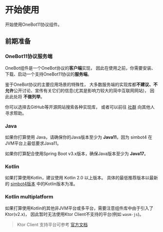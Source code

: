 # 开始使用

开始使用OneBot11协议组件。

<include from="snippets.md" element-id="to-main-doc" />

## 前期准备

### OneBot11协议服务端

OneBot组件是一个OneBot协议的**客户端**实现，
因此在使用之前，你需要安装、下载、启动一个支持OneBot11协议的**服务端**。

<warning>

鉴于OneBot协议的主要应用场景的特殊性，
大多数服务端的实现库都**不建议、不允许**公开讨论、宣传有关它们的信息(尤其是影响力较大的简中互联网网站)，
因此此处将 **不做列举**。

你可以选择去GitHub等开源网站搜索各种实现库，
或者可以前往 [社群](https://simbot.forte.love/communities.html)
向其他人寻求帮助。

</warning>


### Java

如果你打算使用 Java，请确保你的Java版本至少为 **Java11**，因为
<tooltip term="simbot4">simbot4</tooltip>
在JVM平台上最低要求Java11。

如果你打算配合使用Spring Boot v3.x版本，确保Java版本至少为 **Java17**。

### Kotlin

如果打算使用Kotlin，建议使用 Kotlin 2.0 以上版本。
具体的最低推荐版本以最新的 [simbot4版本](%simbot4-release%) 中的Kotlin版本为准。

### Kotlin multiplatform

如果打算使用Kotlin的其他非JVM平台或多平台，需要注意组件库中由于引入了Ktor(v2.x)，
因此暂时无法使用Ktor Client不支持的平台(例如 `wasm-js`)。

> Ktor Client 支持平台可参考 [官方文档](https://ktor.io/docs/client-supported-platforms.html)
